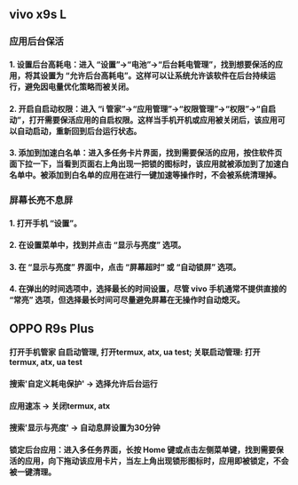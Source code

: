 ## vivo x9s L 
### 应用后台保活
#### 1. 设置后台高耗电：进入 “设置”→“电池”→“后台耗电管理”，找到想要保活的应用，将其设置为 “允许后台高耗电”。这样可以让系统允许该软件在后台持续运行，避免因电量优化策略而被关闭。
#### 2. 开启自启动权限：进入 “i 管家”→“应用管理”→“权限管理”→“权限”→“自启动”，打开需要保活应用的自启权限。这样当手机开机或应用被关闭后，该应用可以自动启动，重新回到后台运行状态。
#### 3. 添加到加速白名单：进入多任务卡片界面，找到需要保活的应用，按住软件页面下拉一下，当看到页面右上角出现一把锁的图标时，该应用就被添加到了加速白名单中。被添加到白名单的应用在进行一键加速等操作时，不会被系统清理掉。

### 屏幕长亮不息屏
#### 1. 打开手机 “设置”。
#### 2. 在设置菜单中，找到并点击 “显示与亮度” 选项。
#### 3. 在 “显示与亮度” 界面中，点击 “屏幕超时” 或 “自动锁屏” 选项。
#### 4. 在弹出的时间选项中，选择最长的时间设置，尽管 vivo 手机通常不提供直接的 “常亮” 选项，但选择最长时间可尽量避免屏幕在无操作时自动熄灭。

## OPPO R9s Plus
#### 打开手机管家 自启动管理, 打开termux, atx, ua test; 关联启动管理: 打开termux, atx, ua test
#### 搜索'自定义耗电保护' -> 选择允许后台运行
#### 应用速冻 -> 关闭termux, atx
#### 搜索'显示与亮度' -> 自动息屏设置为30分钟
#### 锁定后台应用：进入多任务界面，长按 Home 键或点击左侧菜单键，找到需要保活的应用，向下拖动该应用卡片，当左上角出现锁形图标时，应用即被锁定，不会被一键清理。